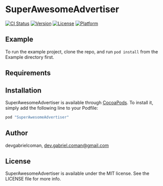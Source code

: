 # SuperAwesomeAdvertiser

[![CI Status](http://img.shields.io/travis/devgabrielcoman/SuperAwesomeAdvertiser.svg?style=flat)](https://travis-ci.org/devgabrielcoman/SuperAwesomeAdvertiser)
[![Version](https://img.shields.io/cocoapods/v/SuperAwesomeAdvertiser.svg?style=flat)](http://cocoapods.org/pods/SuperAwesomeAdvertiser)
[![License](https://img.shields.io/cocoapods/l/SuperAwesomeAdvertiser.svg?style=flat)](http://cocoapods.org/pods/SuperAwesomeAdvertiser)
[![Platform](https://img.shields.io/cocoapods/p/SuperAwesomeAdvertiser.svg?style=flat)](http://cocoapods.org/pods/SuperAwesomeAdvertiser)

## Example

To run the example project, clone the repo, and run `pod install` from the Example directory first.

## Requirements

## Installation

SuperAwesomeAdvertiser is available through [CocoaPods](http://cocoapods.org). To install
it, simply add the following line to your Podfile:

```ruby
pod "SuperAwesomeAdvertiser"
```

## Author

devgabrielcoman, dev.gabriel.coman@gmail.com

## License

SuperAwesomeAdvertiser is available under the MIT license. See the LICENSE file for more info.
